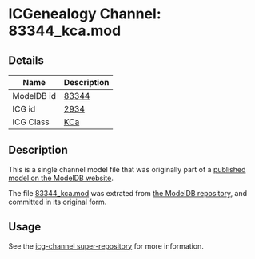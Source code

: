 # ICGenealogy Channel: 83344\_kca.mod

## Details

Name | Description
---- | -----------
ModelDB id | [83344](http://senselab.med.yale.edu/ModelDB/ShowModel.cshtml?model=83344)
ICG id | [2934](http://icg.neurotheory.ox.ac.uk/channels/5/2934)
ICG Class | [KCa](http://icg.neurotheory.ox.ac.uk/channels/5)

## Description

This is a single channel model file that was originally part of a [published model on the ModelDB website](http://senselab.med.yale.edu/mModelDB/ShowModel.cshtml?model=83344).

The file [83344\_kca.mod](83344_kca.mod) was extrated from [the ModelDB repository](http://senselab.med.yale.edu/ModelDB/ShowModel.cshtml?model=83344), and committed in its original form.

## Usage

See the [icg-channel super-repository](https://github.com/icgenealogy/icg-channels) for more information.
